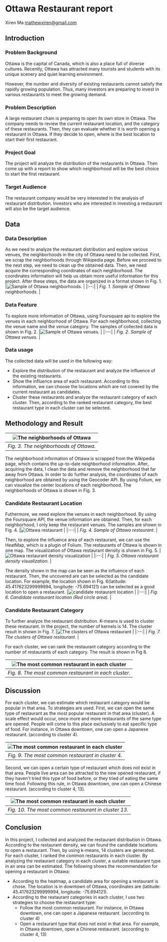 # Ottawa Restaurant report
Xiren Ma
mathewxiren@gmail.com
## Introduction
### Problem Background
Ottawa is the capital of Canada, which is also a place full of diverse cultures. Recently, Ottawa has attracted many tourists and students with its unique scenery and quiet learning environment. 

However, the number and diversity of existing restaurants cannot satisfy the rapidly growing population. Thus, many investors are preparing to invest in various restaurants to meet the growing demand.

### Problem Description
A large restaurant chain is preparing to open its own store in Ottawa. The company needs to review the current restaurant location, and the category of these restaurants. Then, they can evaluate whether it is worth opening a restaurant in Ottawa. If they decide to open, where is the best location to start their first restaurant.

### Project Goal
The project will analyze the distribution of the restaurants in Ottawa. Then come up with a report to show which neighborhood will be the best choice to start the first restaurant.


### Target Audience
The restaurant company would be very interested in the analysis of restaurant distribution. Investors who are interested in investing a restaurant will also be the target audience.


## Data
### Data Description
As we need to analyze the restaurant distribution and explore various venues, the neighborhoods in the city of Ottawa need to be collected. First, we scrap the neighborhoods through Wikipedia page. Before we proceed to the next step, we need to clean up the obtained data. Then, we need acquire the corresponding coordinates of each neighborhood. The coordinates information will help us obtain more useful information for this project. After these steps, the data are organized in a format shown in Fig. 1. 
|![Sample of Ottawa neighborhoods.](img/ottawa1.png) |
|:--:| 
| *Fig. 1. Sample of Ottawa neighborhoods.* |

### Data Feature
To explore more information of Ottawa, using Foursquare api to explore the venues in each neighborhood of Ottawa. For each neighborhood, collecting the venue name and the venue category. The samples of collected data is shown in Fig. 2.
|![Sample of Ottawa venues.](img/ottawa2.png) |
|:--:| 
| *Fig. 2. Sample of Ottawa venues.* |


### Data usage
The collected data will be used in the following way: 
* Explore the distribution of the restaurant and analyze the influence of the existing restaurants. 
* Show the influence area of each restaurant. According to this information, we can choose the locations which are not covered by the current restaurant as candidates.
* Cluster these restaurants and analyze the restaurant category of each cluster. Then, according to the ranked restaurant category, the best restaurant type in each cluster can be selected.


## Methodology and Result
|![The neighborhoods of Ottawa](img/ottawa.png) |
|:--:| 
| *Fig. 3. The neighborhoods of Ottawa.* |
The neighborhood information of Ottawa is scrapped from the Wikipedia page, which contains the up-to-date neighborhood information. After, acquiring the data, I clean the data and remove the neighborhood that far away from Ottawa. In order to do further analysis, the coordinates of each neighborhood are obtained by using the Geocoder API. By using Folium, we can visualize the center locations of each neighborhood. The neighborhoods of Ottawa is shown in Fig. 3.

### Candidate Restaurant Location 
Futhermore, we need explore the venues in each neighborhood. By using the Foursquare API, the venue information are obtained. Then, for each neighborhood, I only keep the restaurant venues. The samples are shown in Fig. 4. 
|![Ottawa restaurant](img/ottawa_restaurant.png) |
|:--:| 
| *Fig. 4. Sample of Ottawa restaurant.* |

Then, to explore the influence area of each restaurant, we can use the HeatMap, which is a plugin of Folium. The restaurants of Ottawa is shown in one map. The visualization of Ottawa restaurant density is shown in Fig. 5. 
|![Ottawa restaurant density visualization](img/heatmap.png) |
|:--:| 
| *Fig. 5. Ottawa restaurant density visualization.* |

 The density shown in the map can be seen as the influence of each restaurant. Then, the uncovered are can be selected as the candidate location. For example, the location shown in Fig. 6(latitude: 45.417623299999994, longitude: -75.694121) can be selected as a good location to open a restaurant.
|![candidate restaurant location](img/candidate.png) |
|:--:| 
| *Fig. 6. Candidate restaurant location (Red circle area).* |

### Candidate Restaurant Category 
To further analyze the restaurant distribution. K-means is used to cluster these restaurant. In the project, the number of kernels is 14. The cluster result in shown in Fig. 7. 
|![The clusters of Ottawa restaurant](img/cluster.png) |
|:--:| 
| *Fig. 7. The clusters of Ottawa restaurant.* |


For each cluster, we can rank the restaurant category according to the number of restaurants of each category. The result is shown in Fig 8.

|![The most common restaurant in each cluster](img/popular_restaurant.png) |
|:--:| 
| *Fig. 8. The most common restaurant in each cluster.* |



## Discussion
For each cluster, we can estimate which restaurant category would be popular in that area. To strategies are used. First, we can open the same type of restaurant as the most popular restaurant in that area (cluster). A scale effect would occur, once more and more restaurants of the same type are opened. People will come to this place exclusively to eat specific type of food. For instance, in Ottawa downtown, one can open a Japanese restaurant. (according to cluster 4).

|![The most common restaurant in each cluster](img/cluster4.png) |
|:--:| 
| *Fig. 9. The most common restaurant in cluster 4.* |


Second, we can open a certain type of restaurant which does not exist in that area. People live area can be attracted to the new opened restaurant, if they haven't tried this type of food before, or they tried of eating the same time food. Following this rule, in Ottawa downtown, one can open a Chinese restaurant. (according to cluster 4, 13).

|![The most common restaurant in each cluster](img/cluster13.png) |
|:--:| 
| *Fig. 10. The most common restaurant in cluster 13.* |

## Conclusion
In this project, I collected and analyzed the restaurant distribution in Ottawa. According to the restaurant density, we can found the candidate locations to open a restaurant. Then, by using k-means, 14 clusters are generated. For each cluster, I ranked the common restaurants in each cluster. By analyzing the restaurant category in each cluster, a suitable restaurant type in an area can be estimated. The following shows the recommendation for opening a restaurant in Ottawa:

* According to the heatmap, a candidate area for opening a restaurant is chose. The location is in downtown of Ottawa, coordinates are (latitude: 45.417623299999994, longitude: -75.694121).
* According to the restaurant categories in each cluster, I use two strategies to choose the restaurant type:
    - Follow the most common restaurant. For instance, in Ottawa downtown, one can open a Japanese restaurant. (according to cluster 4)
    - Open a restaurant type that does not exist in that area. For example, in Ottawa downtown, open a Chinese restaurant. (according to cluster 4, 13)
